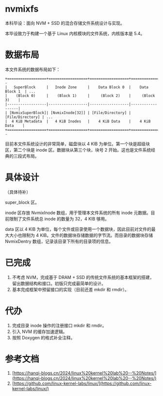 # nvmixfs

本科毕设：面向 NVM + SSD 的混合存储文件系统设计与实现。

本毕设致力于构建一个基于 Linux 内核模块的文件系统，内核版本是 5.4。

# 数据布局

本文件系统的数据布局如下：

```plaintext
+==================+==================+==================+==================+--
|   SuperBlock     |   Inode Zone     |    Data Block 0  |    Data Block 1  | ...
|    (Block 0)     |    (Block 1)     |     (Block 2)    |     (Block 3)    |
|------------------|------------------|------------------|------------------|
| [NvmixSuperBlock]| [NvmixInode[32]] | [File/Directory] | [File/Directory] | ...
|  4 KiB Metadata  |   4 KiB Inodes   |    4 KiB Data    |    4 KiB Data    |
+==================+==================+==================+==================+--
```

目前本文件系统设计的非常简单，磁盘块以 4 KIB 为单位。第一个块是超级块区，第二个块是 inode 区。数据块从第三个块，块号 2 开始。这也是文件系统经典的三段式布局。

# 具体设计

（具体待补）

super_block 区。

inode 区存放 NvmixInode 数组，用于管理本文件系统的所有 inode 元数据。目前限制了文件系统总 inode 的数量为 32，4 KIB 够用。

data 区以 4 KIB 为单位，每个文件或目录使用一个数据块，因此目前对文件的最大大小也限制为 4 KIB。文件的数据块存储数据的字节流。而目录的数据块存储 NvmixDentry 数组，记录该目录下所有的目录项的信息。

# 已完成

1. 不考虑 NVM，完成基于 DRAM + SSD 的传统文件系统的基本框架的搭建，留出数据结构和接口。初版只完成最简单的设计。
2. 基本完成框架中预留接口的实现（目前还差 mkdir 和 rmdir）。

# 代办

1. 完成目录 inode 操作的注册接口 mkdir 和 rmdir。
2. 引入 NVM 的缓存加速逻辑。
3. 按照 Doxygen 的格式补全注释。

# 参考文档

1. [https://hanqi-blogs.cn/2024/linux%20kernel%20lab%20--%20Notes/](https://hanqi-blogs.cn/2024/linux%20kernel%20lab%20--%20Notes/)
2. [https://github.com/linux-kernel-labs/linux/](https://github.com/linux-kernel-labs/linux/)

